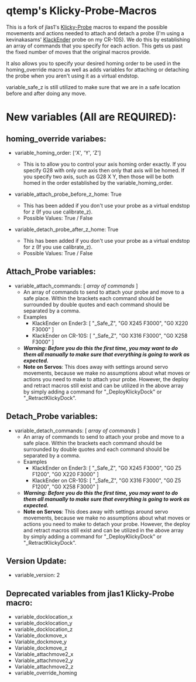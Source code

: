 # qtemp's Klicky-Probe-Macros
This is a fork of jlas1's [Klicky-Probe](https://github.com/jlas1/Klicky-Probe) macros to expand the possible movements and actions needed to attach and detach a probe (I'm using a kevinakasams' [KlackEnder](https://github.com/kevinakasam/KlackEnder-Probe) probe on my CR-10S). We do this by establishing an array of commands that you specify for each action.  This gets us past the fixed number of moves that the original macros provide.

It also allows you to specify your desired homing order to be used in the homing_override macro as well as adds variables for attaching or detaching the probe when you aren't using it as a virtual endstop.

variable_safe_z is still utilized to make sure that we are in a safe location before and after doing any move.

# New variables (All are REQUIRED):

## homing_override variabes:
- variable_homing_order: ['X', 'Y', 'Z']
  - This is to allow you to control your axis homing order exactly.  If you specify G28 with only one axis then only that axis will be homed.  If you specify two axis, such as G28 X Y, then those will be both homed in the order established by the variable_homing_order.

- variable_attach_probe_before_z_home: True
  - This has been added if you don't use your probe as a virtual endstop for z (If you use calibrate_z).
  - Possible Values: True / False

- variable_detach_probe_after_z_home: True
  - This has been added if you don't use your probe as a virtual endstop for z (If you use calibrate_z).
  - Possible Values: True / False

## Attach_Probe variables:
- variable_attach_commands: [ *array of commands* ]
  - An array of commands to send to attach your probe and move to a safe place.  Within the brackets each command should be surrounded by double quotes and each command should be separated by a comma.
  - Examples
    - KlackEnder on Ender3: \[ "_Safe_Z", "G0 X245 F3000", "G0 X220 F3000" ]
    - KlackEnder on CR-10S: \[ "_Safe_Z", "G0 X316 F3000", "G0 X258 F3000" ]
  - _**Warning: Before you do this the first time, you may want to do them all manually to make sure that everything is going to work as expected.**_
  - **Note on Servos**: This does away with settings around servo movements, because we make no assumptions about what moves or actions you need to make to attach your probe.  However, the deploy and retract macros still exist and can be utilized in the above array by simply adding a command for "_DeployKlickyDock" or "_RetractKlickyDock".

## Detach_Probe variables:
- variable_detach_commands: [ *array of commands* ]
  - An array of commands to send to attach your probe and move to a safe place. Within the brackets each command should be surrounded by double quotes and each command should be separated by a comma.
  - Examples
    - KlackEnder on Ender3: \[ "_Safe_Z", "G0 X245 F3000", "G0 Z5 F1200", "G0 X220 F3000" ]
    - KlackEnder on CR-10S: \[ "_Safe_Z", "G0 X316 F3000", "G0 Z5 F1200", "G0 X258 F3000" ]
  - _**Warning: Before you do this the first time, you may want to do them all manually to make sure that everything is going to work as expected.**_
  - **Note on Servos**: This does away with settings around servo movements, because we make no assumptions about what moves or actions you need to make to detach your probe.  However, the deploy and retract macros still exist and can be utilized in the above array by simply adding a command for "_DeployKlickyDock" or "_RetractKlickyDock".

## Version Update:
- variable_version: 2

## Deprecated variables from jlas1 Klicky-Probe macro:
- variable_docklocation_x
- variable_docklocation_y
- variable_docklocation_z
- Variable_dockmove_x
- Variable_dockmove_y
- Variable_dockmove_z
- Variable_attachmove2_x
- Variable_attachmove2_y
- Variable_attachmove2_z
- variable_override_homing
